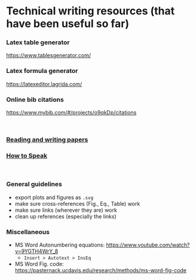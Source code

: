 # Technical writing resources (that have been useful so far)

### Latex table generator

https://www.tablesgenerator.com/

### Latex formula generator

https://latexeditor.lagrida.com/

### Online bib citations

https://www.mybib.com/#/projects/o9qkDp/citations

<br>

### [Reading and writing papers](Paper.md)

### [How to Speak](./How_to_Speak.md)

<br>

### General guidelines

- export plots and figures as `.svg`
- make sure cross-references (Fig., Eq., Table) work
- make sure links (wherever they are) work
- clean up references (especially the links)

### Miscellaneous

- MS Word Autonumbering equations: https://www.youtube.com/watch?v=9YGTH4WrY_8
  - `Insert > Autotext > InsEq`
- MS Word Fig. code: https://pasternack.ucdavis.edu/research/methods/ms-word-fig-code